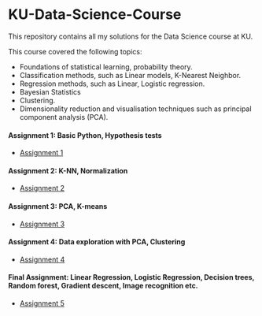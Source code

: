 # KU-Data-Science-Course
This repository contains all my solutions for the Data Science course at KU.

This course covered the following topics:

- Foundations of statistical learning, probability theory.
- Classification methods, such as Linear models, K-Nearest Neighbor.
- Regression methods, such as Linear, Logistic regression.
- Bayesian Statistics
- Clustering.
- Dimensionality reduction and visualisation techniques such as principal component analysis (PCA).

#### Assignment 1: Basic Python, Hypothesis tests

- [Assignment 1](https://github.com/polospeter/KU-Data-Science-Course/blob/main/Assignment-1/Assignment1)

#### Assignment 2: K-NN, Normalization

- [Assignment 2](https://github.com/polospeter/KU-Data-Science-Course/tree/main/Assignment-2)

#### Assignment 3: PCA, K-means

- [Assignment 3](https://github.com/polospeter/KU-Data-Science-Course/tree/main/Assignment-3)

#### Assignment 4: Data exploration with PCA, Clustering

- [Assignment 4](https://github.com/polospeter/KU-Data-Science-Course/tree/main/Assignment-4)

#### Final Assignment: Linear Regression, Logistic Regression, Decision trees, Random forest, Gradient descent, Image recognition etc.

- [Assignment 5](https://github.com/polospeter/KU-Data-Science-Course/tree/main/Assignment-5)

